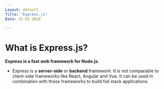 ```yaml
---
Layout: default
Title: "Express.js"
Date: 31-01-2020

---
```


# What is Express.js?

**Express is a fast web framework for Node.js.**

- Express is a **server-side** or **backend** framework. It is not comparable to client-side frameworks like React, Angular and Vue. It can be used in combination with those frameworks to build full stack applications.